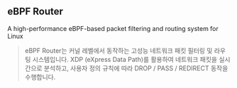 ## eBPF Router 

A high-performance eBPF-based packet filtering and routing system for Linux

> eBPF Router는 커널 레벨에서 동작하는 고성능 네트워크 패킷 필터링 및 라우팅 시스템입니다. XDP (eXpress Data Path)를 활용하여 네트워크 패킷을 실시간으로 분석하고, 사용자 정의 규칙에 따라 DROP / PASS / REDIRECT 동작을 수행합니다.
